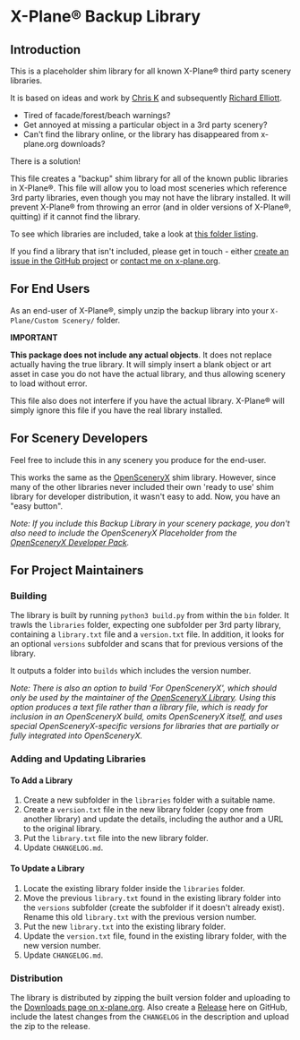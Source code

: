 # X-Plane® Backup Library

## Introduction

This is a placeholder shim library for all known X-Plane® third party scenery libraries.

It is based on ideas and work by [Chris K](https://forums.x-plane.org/index.php?/profile/45106-chris-k/) and subsequently [Richard Elliott](https://forums.x-plane.org/index.php?/profile/389608-einstein/).

- Tired of facade/forest/beach warnings?
- Get annoyed at missing a particular object in a 3rd party scenery?
- Can't find the library online, or the library has disappeared from x-plane.org downloads?

There is a solution!

This file creates a "backup" shim library for all of the known public libraries in X-Plane®. This file will allow you to load most sceneries which reference 3rd party libraries, even though you may not have the library installed. It will prevent X-Plane® from throwing an error (and in older versions of X-Plane®, quitting) if it cannot find the library.

To see which libraries are included, take a look at [this folder listing](https://github.com/aussig/X-Plane-Backup-Library/blob/master/libraries).

If you find a library that isn't included, please get in touch - either [create an issue in the GitHub project](https://github.com/aussig/X-Plane-Backup-Library/issues) or [contact me on x-plane.org](https://forums.x-plane.org/index.php?/profile/2431-aussi/).

## For End Users

As an end-user of X-Plane®, simply unzip the backup library into your `X-Plane/Custom Scenery/` folder.

**IMPORTANT**

**This package does not include any actual objects**. It does not replace actually having the true library. It will simply insert a blank object or art asset in case you do not have the actual library, and thus allowing scenery to load without error.

This file also does not interfere if you have the actual library. X-Plane® will simply ignore this file if you have the real library installed.

## For Scenery Developers

Feel free to include this in any scenery you produce for the end-user. 

This works the same as the [OpenSceneryX](https://www.opensceneryx.com) shim library. However, since many of the other libraries never included their own 'ready to use' shim library for developer distribution, it wasn't easy to add. Now, you have an "easy button".

_Note: If you include this Backup Library in your scenery package, you don't also need to include the OpenSceneryX Placeholder from the [OpenSceneryX Developer Pack](https://www.opensceneryx.com/support/scenery-developers/)._

## For Project Maintainers

### Building

The library is built by running `python3 build.py` from within the `bin` folder. It trawls the `libraries` folder, expecting one subfolder per 3rd party library, containing a `library.txt` file and a `version.txt` file. In addition, it looks for an optional `versions` subfolder and scans that for previous versions of the library. 

It outputs a folder into `builds` which includes the version number.

_Note: There is also an option to build 'For OpenSceneryX', which should only be used by the maintainer of the [OpenSceneryX Library](https://github.com/OpenSceneryX/Library). Using this option produces a text file rather than a library file, which is ready for inclusion in an OpenSceneryX build, omits OpenSceneryX itself, and uses special OpenSceneryX-specific versions for libraries that are partially or fully integrated into OpenSceneryX._

### Adding and Updating Libraries

#### To Add a Library

1. Create a new subfolder in the `libraries` folder with a suitable name.
2. Create a `version.txt` file in the new library folder (copy one from another library) and update the details, including the author and a URL to the original library.
3. Put the `library.txt` file into the new library folder.
4. Update `CHANGELOG.md`.

#### To Update a Library

1. Locate the existing library folder inside the `libraries` folder.
2. Move the previous `library.txt` found in the existing library folder into the `versions` subfolder (create the subfolder if it doesn't already exist). Rename this old `library.txt` with the previous version number.
2. Put the new `library.txt` into the existing library folder.
3. Update the `version.txt` file, found in the existing library folder, with the new version number.
4. Update `CHANGELOG.md`.

### Distribution

The library is distributed by zipping the built version folder and uploading to the [Downloads page on x-plane.org](https://forums.x-plane.org/index.php?/files/file/25033-backup-scenery-library/). Also create a [Release](https://github.com/aussig/X-Plane-Backup-Library/releases) here on GitHub, include the latest changes from the `CHANGELOG` in the description and upload the zip to the release.


